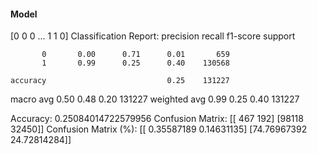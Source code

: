 #### Model
[0 0 0 ... 1 1 0]
Classification Report:
              precision    recall  f1-score   support

           0       0.00      0.71      0.01       659
           1       0.99      0.25      0.40    130568

    accuracy                           0.25    131227
   macro avg       0.50      0.48      0.20    131227
weighted avg       0.99      0.25      0.40    131227

Accuracy: 0.25084014722579956
Confusion Matrix:
[[  467   192]
 [98118 32450]]
Confusion Matrix (%):
[[ 0.35587189  0.14631135]
 [74.76967392 24.72814284]]
